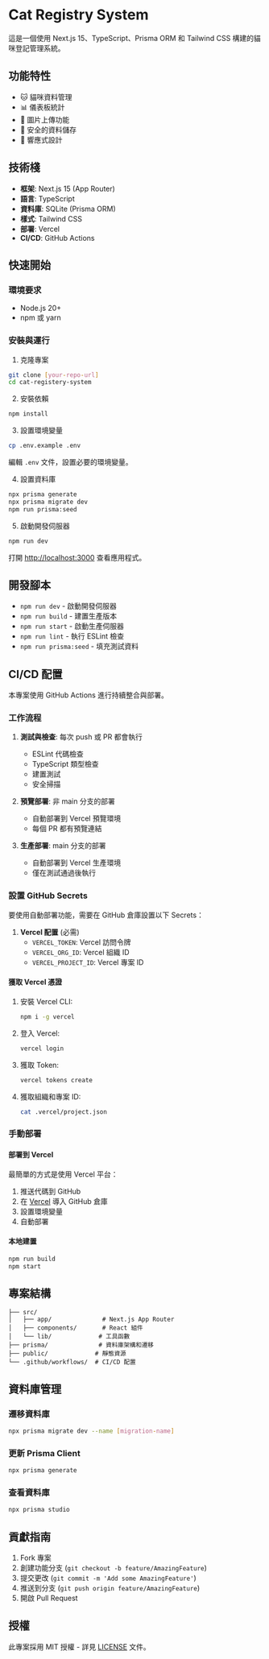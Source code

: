 # Cat Registry System

這是一個使用 Next.js 15、TypeScript、Prisma ORM 和 Tailwind CSS 構建的貓咪登記管理系統。

## 功能特性

- 🐱 貓咪資料管理
- 📊 儀表板統計
- 📸 圖片上傳功能
- 🔐 安全的資料儲存
- 📱 響應式設計

## 技術棧

- **框架**: Next.js 15 (App Router)
- **語言**: TypeScript
- **資料庫**: SQLite (Prisma ORM)
- **樣式**: Tailwind CSS
- **部署**: Vercel
- **CI/CD**: GitHub Actions

## 快速開始

### 環境要求

- Node.js 20+
- npm 或 yarn

### 安裝與運行

1. 克隆專案
```bash
git clone [your-repo-url]
cd cat-registery-system
```

2. 安裝依賴
```bash
npm install
```

3. 設置環境變量
```bash
cp .env.example .env
```
編輯 `.env` 文件，設置必要的環境變量。

4. 設置資料庫
```bash
npx prisma generate
npx prisma migrate dev
npm run prisma:seed
```

5. 啟動開發伺服器
```bash
npm run dev
```

打開 [http://localhost:3000](http://localhost:3000) 查看應用程式。

## 開發腳本

- `npm run dev` - 啟動開發伺服器
- `npm run build` - 建置生產版本
- `npm run start` - 啟動生產伺服器
- `npm run lint` - 執行 ESLint 檢查
- `npm run prisma:seed` - 填充測試資料

## CI/CD 配置

本專案使用 GitHub Actions 進行持續整合與部署。

### 工作流程

1. **測試與檢查**: 每次 push 或 PR 都會執行
   - ESLint 代碼檢查
   - TypeScript 類型檢查
   - 建置測試
   - 安全掃描

2. **預覽部署**: 非 main 分支的部署
   - 自動部署到 Vercel 預覽環境
   - 每個 PR 都有預覽連結

3. **生產部署**: main 分支的部署
   - 自動部署到 Vercel 生產環境
   - 僅在測試通過後執行

### 設置 GitHub Secrets

要使用自動部署功能，需要在 GitHub 倉庫設置以下 Secrets：

1. **Vercel 配置** (必需)
   - `VERCEL_TOKEN`: Vercel 訪問令牌
   - `VERCEL_ORG_ID`: Vercel 組織 ID
   - `VERCEL_PROJECT_ID`: Vercel 專案 ID

#### 獲取 Vercel 憑證

1. 安裝 Vercel CLI:
   ```bash
   npm i -g vercel
   ```

2. 登入 Vercel:
   ```bash
   vercel login
   ```

3. 獲取 Token:
   ```bash
   vercel tokens create
   ```

4. 獲取組織和專案 ID:
   ```bash
   cat .vercel/project.json
   ```

### 手動部署

#### 部署到 Vercel

最簡單的方式是使用 Vercel 平台：

1. 推送代碼到 GitHub
2. 在 [Vercel](https://vercel.com) 導入 GitHub 倉庫
3. 設置環境變量
4. 自動部署

#### 本地建置

```bash
npm run build
npm start
```

## 專案結構

```
├── src/
│   ├── app/              # Next.js App Router
│   ├── components/       # React 組件
│   └── lib/             # 工具函數
├── prisma/              # 資料庫架構和遷移
├── public/             # 靜態資源
└── .github/workflows/  # CI/CD 配置
```

## 資料庫管理

### 遷移資料庫

```bash
npx prisma migrate dev --name [migration-name]
```

### 更新 Prisma Client

```bash
npx prisma generate
```

### 查看資料庫

```bash
npx prisma studio
```

## 貢獻指南

1. Fork 專案
2. 創建功能分支 (`git checkout -b feature/AmazingFeature`)
3. 提交更改 (`git commit -m 'Add some AmazingFeature'`)
4. 推送到分支 (`git push origin feature/AmazingFeature`)
5. 開啟 Pull Request

## 授權

此專案採用 MIT 授權 - 詳見 [LICENSE](LICENSE) 文件。
